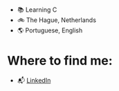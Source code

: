 - 📚 Learning C
- 🚲 The Hague, Netherlands
- 🌎 Portuguese, English

# Where to find me:

- 📬 <a href="https://www.linkedin.com/in/patriciaqfaria/">LinkedIn</a>
